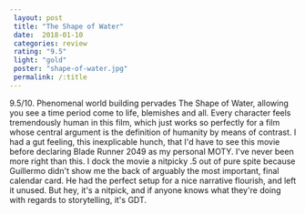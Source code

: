 ```yaml
---
 layout: post
 title: "The Shape of Water"
 date:  2018-01-10
 categories: review
 rating: "9.5"
 light: "gold"
 poster: "shape-of-water.jpg"
 permalink: /:title
---
```



9.5/10. Phenomenal world building pervades The Shape of Water, allowing you see a time period come to life, blemishes and all. Every character feels tremendously human in this film, which just works so perfectly for a film whose central argument is the definition of humanity by means of contrast. I had a gut feeling, this inexplicable hunch, that I'd have to see this movie before declaring Blade Runner 2049 as my personal MOTY. I've never been more right than this. I dock the movie a nitpicky .5 out of pure spite because Guillermo didn't show me the back of arguably the most important, final calendar card. He had the perfect setup for a nice narrative flourish, and left it unused. But hey, it's a nitpick, and if anyone knows what they're doing with regards to storytelling, it's GDT. 